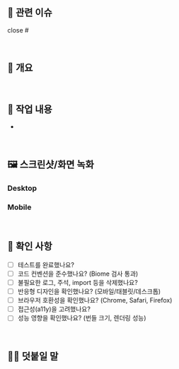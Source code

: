## 🎫 관련 이슈

[//]: # '다음 키워드를 사용하면 해당 PR을 머지할 때 자동으로 이슈를 닫을 수 있습니다.'
[//]: # 'keyword: close|closes|closed|resolve|resolves|resolved|fix|fixes|fixed'
[//]: # '예시: close #1'

close #

<br>

## 📄 개요

[//]: # '작업 내용을 간단히 요약해서 적습니다.'
[//]: # '예시: 로그인 폼 컴포넌트를 구현했습니다.'

>

<br>

## 🔨 작업 내용

[//]: # '작업 내용을 자세하게 적습니다.'
[//]: # '붙임표 "-" 을 사용해서 목록을 만듭니다.'
[//]: # '예시: - 로그인 폼 UI 컴포넌트 구현'

-

<br>

## 🖼️ 스크린샷/화면 녹화

[//]: # 'UI 변경사항이 있다면 스크린샷이나 GIF를 첨부해주세요.'
[//]: # '모바일/데스크톱 화면 모두 확인이 필요한 경우 각각 첨부해주세요.'

### Desktop

<!-- 스크린샷 첨부 -->

### Mobile

<!-- 스크린샷 첨부 -->

<br>

## 🏁 확인 사항

[//]: # 'PR을 보내기 전 다음 사항을 확인해주세요.'
[//]: # '해당 사항을 모두 이행해야 머지할 수 있습니다.'
[//]: # '- [x] 를 사용해서 완료로 표시할 수 있습니다.'

- [ ] 테스트를 완료했나요?
- [ ] 코드 컨벤션을 준수했나요? (Biome 검사 통과)
- [ ] 불필요한 로그, 주석, import 등을 삭제했나요?
- [ ] 반응형 디자인을 확인했나요? (모바일/태블릿/데스크톱)
- [ ] 브라우저 호환성을 확인했나요? (Chrome, Safari, Firefox)
- [ ] 접근성(a11y)을 고려했나요?
- [ ] 성능 영향을 확인했나요? (번들 크기, 렌더링 성능)

<br>

## 🙋🏻 덧붙일 말

[//]: # '다음 사항이 있다면 적어주세요.'
[//]: # 'PR에 대한 추가 설명'
[//]: # '중점적으로 리뷰받고 싶은 부분'
[//]: # '기타 등등'
